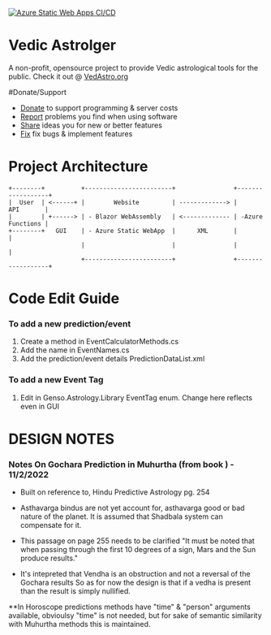 [![Azure Static Web Apps CI/CD](https://github.com/gen-so/Genso.Astrology/actions/workflows/azure-static-web-apps-purple-flower-03ae64d1e.yml/badge.svg)](https://github.com/gen-so/Genso.Astrology/actions/workflows/azure-static-web-apps-purple-flower-03ae64d1e.yml)

# Vedic Astrolger
A non-profit, opensource project to provide Vedic astrological tools for the public.
Check it out @ [VedAstro.org](https://purple-flower-03ae64d1e.1.azurestaticapps.net/)

#Donate/Support
- [Donate](https://purple-flower-03ae64d1e.1.azurestaticapps.net/donate) to support programming & server costs
- [Report](https://purple-flower-03ae64d1e.1.azurestaticapps.net/reportbugs) problems you find when using software
- [Share](https://purple-flower-03ae64d1e.1.azurestaticapps.net/featurerequest) ideas you for new or better features 
- [Fix](https://purple-flower-03ae64d1e.1.azurestaticapps.net/featurerequestlist) fix bugs & implement features

# Project Architecture

```
+--------+          +------------------------+                +------------------+
|  User  | <------+ |        Website         | -------------> |        API       |
|        | +------> | - Blazor WebAssembly   | <------------- | -Azure Functions |
+--------+   GUI    | - Azure Static WebApp  |      XML       |                  |
                    |                        |                |                  |
                    +------------------------+                +------------------+
```

# Code Edit Guide
### To add a new prediction/event
1. Create a method in EventCalculatorMethods.cs
2. Add the name in EventNames.cs
3. Add the prediction/event details PredictionDataList.xml


### To add a new Event Tag
1. Edit in Genso.Astrology.Library EventTag enum. Change here reflects even in GUI




# DESIGN NOTES

### Notes On Gochara Prediction in Muhurtha (from book ) - 11/2/2022

- Built on reference to, Hindu Predictive Astrology pg. 254

- Asthavarga bindus are not yet account for, asthavarga good or bad nature of the planet.
  It is assumed that Shadbala system can compensate for it.

- This passage on page 255 needs to be clarified
"It must be noted that when passing through the first 10
degrees of a sign, Mars and the Sun produce results."

- It's intepreted that Vendha is an obstruction and not a reversal of the Gochara results
  So as for now the design is that if a vedha is present than the result is simply nullified.

**In Horoscope predictions methods have "time" & "person" arguments available, 
  obvioulsy "time" is not needed, but for sake of semantic similarity 
  with Muhurtha methods this is maintained.